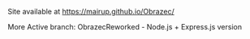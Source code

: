 Site available at https://mairup.github.io/Obrazec/

More Active branch:
ObrazecReworked - Node.js + Express.js version
